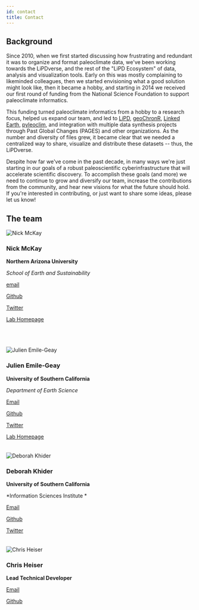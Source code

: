 ```yaml
---
id: contact
title: Contact
---
```


## Background

Since 2010, when we first started discussing how frustrating and redundant it was to organize and format paleoclimate data, we've been working towards the LiPDverse, and the rest of the "LiPD Ecosystem" of data, analysis and visualization tools. Early on this was mostly complaining to likeminded colleagues, then we started envisioning what a good solution might look like, then it became a hobby, and starting in 2014 we received our first round of funding from the National Science Foundation to support paleoclimate informatics.

This funding turned paleoclimate informatics from a hobby to a research focus, helped us expand our team, and led to [LiPD](http://lipd.net), [geoChronR](http://nickmckay.github.io/GeoChronR), [Linked Earth](http://linked.earth), [pyleoclim](https://linkedearth.github.io/Pyleoclim_util/), and integration with multiple data synthesis projects through Past Global Changes (PAGES) and other organizations. As the number and diversity of files grew, it became clear that we needed a centralized way to share, visualize and distribute these datasets -- thus, the LiPDverse. 

Despite how far we've come in the past decade, in many ways we're just starting in our goals of a robust paleoscientific cyberinfrastructure that will accelerate scientific discovery. To accomplish these goals (and more) we need to continue to grow and diversify our team, increase the contributions from the community, and hear new visions for what the future should hold. If you're interested in contributing, or just want to share some ideas, please let us know!


## The team

![Nick McKay](/img/mckay200.jpg)

### Nick McKay

**Northern Arizona University**

*School of Earth and Sustainability*

[email](mailto:nick@nau.edu)

[Github](http://github.com/nickmckay)

[Twitter](http://twitter.com/npmckay)

[Lab Homepage](http://nau.edu/mckay)

\
\
\
![Julien Emile-Geay](/img/emilegeay200.jpg)

### Julien Emile-Geay

**University of Southern California**

*Department of Earth Science*

[Email](mailto:julieneg@usc.edu)

[Github](http://github.com/commonclimate)

[Twitter](http://twitter.com/stellargeay)

[Lab Homepage](http://climdyn.usc.edu)
\
\
\
![Deborah Khider](/img/khider200.jpg)

### Deborah Khider

**University of Southern California**

*Information Sciences Institute *

[Email](mailto:khider@usc.edu)

[Github](http://github.com/khider)

[Twitter](http://twitter.com/dkhider)
\
\
\
![Chris Heiser](/img/heiser200.jpg)

### Chris Heiser

**Lead Technical Developer**

[Email](mailto:heiser@usc.edu)

[Github](http://github.com/chrismheiser)
